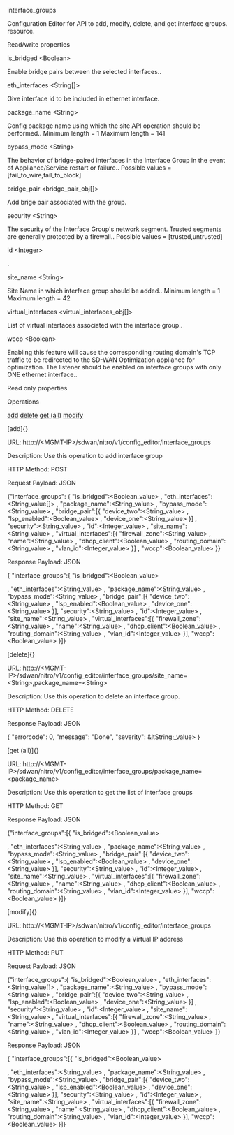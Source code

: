 interface\_groups

Configuration Editor for API to add, modify, delete, and get interface groups. resource.

Read/write properties

is\_bridged &lt;Boolean&gt;

Enable bridge pairs between the selected interfaces..

eth\_interfaces &lt;String\[\]&gt;

Give interface id to be included in ethernet interface.

package\_name &lt;String&gt;

Config package name using which the site API operation should be performed.. Minimum length = 1 Maximum length = 141

bypass\_mode &lt;String&gt;

The behavior of bridge-paired interfaces in the Interface Group in the event of Appliance/Service restart or failure.. Possible values = \[fail\_to\_wire,fail\_to\_block\]

bridge\_pair &lt;bridge\_pair\_obj\[\]&gt;

Add brige pair associated with the group.

security &lt;String&gt;

The security of the Interface Group's network segment. Trusted segments are generally protected by a firewall.. Possible values = \[trusted,untrusted\]

id &lt;Integer&gt;

.

site\_name &lt;String&gt;

Site Name in which interface group should be added.. Minimum length = 1 Maximum length = 42

virtual\_interfaces &lt;virtual\_interfaces\_obj\[\]&gt;

List of virtual interfaces associated with the interface group..

wccp &lt;Boolean&gt;

Enabling this feature will cause the corresponding routing domain's TCP traffic to be redirected to the SD-WAN Optimization appliance for optimization. The listener should be enabled on interface groups with only ONE ethernet interface..

Read only properties

Operations

[add](#add) [delete](#delete) [get (all)](#get_all) [modify](#modify)

[add]{}

URL: http://&lt;MGMT-IP&gt;/sdwan/nitro/v1/config\_editor/interface\_groups

Description: Use this operation to add interface group

HTTP Method: POST

Request Payload: JSON

{"interface\_groups": { "is\_bridged":&lt;Boolean\_value&gt; , "eth\_interfaces":&lt;String\_value\[\]&gt; , "package\_name":&lt;String\_value&gt; , "bypass\_mode":&lt;String\_value&gt; , "bridge\_pair":\[{ "device\_two":&lt;String\_value&gt; , "lsp\_enabled":&lt;Boolean\_value&gt; , "device\_one":&lt;String\_value&gt; }\] , "security":&lt;String\_value&gt; , "id":&lt;Integer\_value&gt; , "site\_name":&lt;String\_value&gt; , "virtual\_interfaces":\[{ "firewall\_zone":&lt;String\_value&gt; , "name":&lt;String\_value&gt; , "dhcp\_client":&lt;Boolean\_value&gt; , "routing\_domain":&lt;String\_value&gt; , "vlan\_id":&lt;Integer\_value&gt; }\] , "wccp":&lt;Boolean\_value&gt; }}

Response Payload: JSON

{ "interface\_groups":{ "is\_bridged":&lt;Boolean\_value&gt;

, "eth\_interfaces":&lt;String\_value&gt; , "package\_name":&lt;String\_value&gt; , "bypass\_mode":&lt;String\_value&gt; , "bridge\_pair":\[{ "device\_two":&lt;String\_value&gt; , "lsp\_enabled":&lt;Boolean\_value&gt; , "device\_one":&lt;String\_value&gt; }\], "security":&lt;String\_value&gt; , "id":&lt;Integer\_value&gt; , "site\_name":&lt;String\_value&gt; , "virtual\_interfaces":\[{ "firewall\_zone":&lt;String\_value&gt; , "name":&lt;String\_value&gt; , "dhcp\_client":&lt;Boolean\_value&gt; , "routing\_domain":&lt;String\_value&gt; , "vlan\_id":&lt;Integer\_value&gt; }\], "wccp":&lt;Boolean\_value&gt; }\]}

[delete]{}

URL: http://&lt;MGMT-IP&gt;/sdwan/nitro/v1/config\_editor/interface\_groups/site\_name=&lt;String&gt;,package\_name=&lt;String&gt;

Description: Use this operation to delete an interface group.

HTTP Method: DELETE

Response Payload: JSON

{ "errorcode": 0, "message": "Done", "severity": &ltString;\_value&gt; }

[get (all)]{}

URL: http://&lt;MGMT-IP&gt;/sdwan/nitro/v1/config\_editor/interface\_groups/package\_name=&lt;package\_name&gt;

Description: Use this operation to get the list of interface groups

HTTP Method: GET

Response Payload: JSON

{"interface\_groups":\[{ "is\_bridged":&lt;Boolean\_value&gt;

, "eth\_interfaces":&lt;String\_value&gt; , "package\_name":&lt;String\_value&gt; , "bypass\_mode":&lt;String\_value&gt; , "bridge\_pair":\[{ "device\_two":&lt;String\_value&gt; , "lsp\_enabled":&lt;Boolean\_value&gt; , "device\_one":&lt;String\_value&gt; }\], "security":&lt;String\_value&gt; , "id":&lt;Integer\_value&gt; , "site\_name":&lt;String\_value&gt; , "virtual\_interfaces":\[{ "firewall\_zone":&lt;String\_value&gt; , "name":&lt;String\_value&gt; , "dhcp\_client":&lt;Boolean\_value&gt; , "routing\_domain":&lt;String\_value&gt; , "vlan\_id":&lt;Integer\_value&gt; }\], "wccp":&lt;Boolean\_value&gt; }\]}

[modify]{}

URL: http://&lt;MGMT-IP&gt;/sdwan/nitro/v1/config\_editor/interface\_groups

Description: Use this operation to modify a Virtual IP address

HTTP Method: PUT

Request Payload: JSON

{"interface\_groups":{ "is\_bridged":&lt;Boolean\_value&gt; , "eth\_interfaces":&lt;String\_value\[\]&gt; , "package\_name":&lt;String\_value&gt; , "bypass\_mode":&lt;String\_value&gt; , "bridge\_pair":\[{ "device\_two":&lt;String\_value&gt; , "lsp\_enabled":&lt;Boolean\_value&gt; , "device\_one":&lt;String\_value&gt; }\] , "security":&lt;String\_value&gt; , "id":&lt;Integer\_value&gt; , "site\_name":&lt;String\_value&gt; , "virtual\_interfaces":\[{ "firewall\_zone":&lt;String\_value&gt; , "name":&lt;String\_value&gt; , "dhcp\_client":&lt;Boolean\_value&gt; , "routing\_domain":&lt;String\_value&gt; , "vlan\_id":&lt;Integer\_value&gt; }\] , "wccp":&lt;Boolean\_value&gt; }}

Response Payload: JSON

{ "interface\_groups":\[{ "is\_bridged":&lt;Boolean\_value&gt;

, "eth\_interfaces":&lt;String\_value&gt; , "package\_name":&lt;String\_value&gt; , "bypass\_mode":&lt;String\_value&gt; , "bridge\_pair":\[{ "device\_two":&lt;String\_value&gt; , "lsp\_enabled":&lt;Boolean\_value&gt; , "device\_one":&lt;String\_value&gt; }\], "security":&lt;String\_value&gt; , "id":&lt;Integer\_value&gt; , "site\_name":&lt;String\_value&gt; , "virtual\_interfaces":\[{ "firewall\_zone":&lt;String\_value&gt; , "name":&lt;String\_value&gt; , "dhcp\_client":&lt;Boolean\_value&gt; , "routing\_domain":&lt;String\_value&gt; , "vlan\_id":&lt;Integer\_value&gt; }\], "wccp":&lt;Boolean\_value&gt; }\]}
